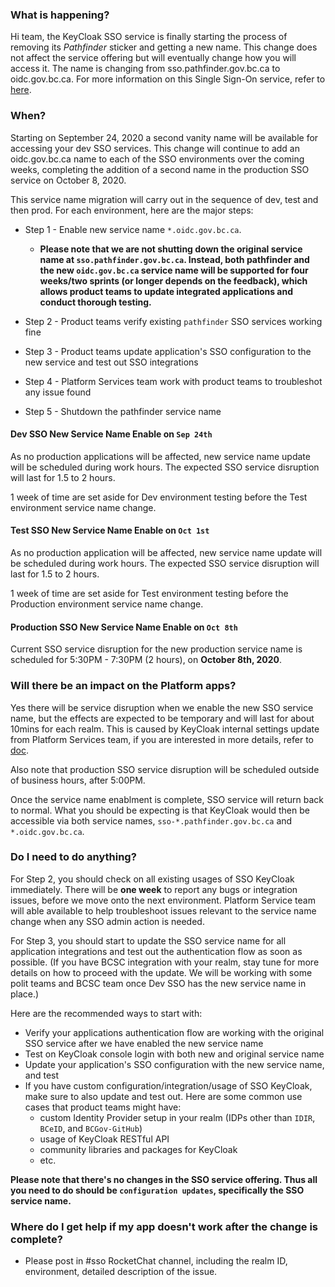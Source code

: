 
### What is happening?

Hi team, the KeyCloak SSO service is finally starting the process of removing its *Pathfinder* sticker and getting a new name.  This change does not affect the service offering but will eventually change how you will access it.  The name is changing from sso.pathfinder.gov.bc.ca to oidc.gov.bc.ca.  For more information on this Single Sign-On service, refer to [here](https://developer.gov.bc.ca/BC-Government-SSO-Service-Definition).

### When?

Starting on September 24, 2020 a second vanity name will be available for accessing your dev SSO services.  This change will continue to add an oidc.gov.bc.ca name to each of the SSO environments over the coming weeks, completing the addition of a second name in the production SSO service on October 8, 2020.

This service name migration will carry out in the sequence of dev, test and then prod. For each environment, here are the major steps:

- Step 1 - Enable new service name `*.oidc.gov.bc.ca`.

  - **Please note that we are not shutting down the original service name at `sso.pathfinder.gov.bc.ca`. Instead, both pathfinder and the new `oidc.gov.bc.ca` service name will be supported for four weeks/two sprints (or longer depends on the feedback), which allows product teams to update integrated applications and conduct thorough testing.**

- Step 2 - Product teams verify existing `pathfinder` SSO services working fine
- Step 3 - Product teams update application's SSO configuration to the new service and test out SSO integrations
- Step 4 - Platform Services team work with product teams to troubleshot any issue found
- Step 5 - Shutdown the pathfinder service name


#### Dev SSO New Service Name Enable on `Sep 24th`
As no production applications will be affected, new service name update will be scheduled during work hours. The expected SSO service disruption will last for 1.5 to 2 hours.

1 week of time are set aside for Dev environment testing before the Test environment service name change.

#### Test SSO New Service Name Enable on `Oct 1st`
As no production application will be affected, new service name update will be scheduled during work hours. The expected SSO service disruption will last for 1.5 to 2 hours.

1 week of time are set aside for Test environment testing before the Production environment service name change.

#### Production SSO New Service Name Enable on `Oct 8th`
Current SSO service disruption for the new production service name is scheduled for 5:30PM - 7:30PM (2 hours), on **October 8th, 2020**.


### Will there be an impact on the Platform apps?

Yes there will be service disruption when we enable the new SSO service name, but the effects are expected to be temporary and will last for about 10mins for each realm. This is caused by KeyCloak internal settings update from Platform Services team, if you are interested in more details, refer to [doc](./KeycloakMigration.md).

Also note that production SSO service disruption will be scheduled outside of business hours, after 5:00PM.

Once the service name enablment is complete, SSO service will return back to normal. What you should be expecting is that KeyCloak would then be accessible via both service names, `sso-*.pathfinder.gov.bc.ca` and `*.oidc.gov.bc.ca`.


### Do I need to do anything?


For Step 2, you should check on all existing usages of SSO KeyCloak immediately. There will be __one week__ to report any bugs or integration issues, before we move onto the next environment. Platform Service team will able available to help troubleshoot issues relevant to the service name change when any SSO admin action is needed.

For Step 3, you should start to update the SSO service name for all application integrations and test out the authentication flow as soon as possible. (If you have BCSC integration with your realm, stay tune for more details on how to proceed with the update. We will be working with some polit teams and BCSC team once Dev SSO has the new service name in place.)

Here are the recommended ways to start with:

- Verify your applications authentication flow are working with the original SSO service after we have enabled the new service name
- Test on KeyCloak console login with both new and original service name
- Update your application's SSO configuration with the new service name, and test
- If you have custom configuration/integration/usage of SSO KeyCloak, make sure to also update and test out. Here are some common use cases that product teams might have:
    - custom Identity Provider setup in your realm (IDPs other than `IDIR`, `BCeID`, and `BCGov-GitHub`)
    - usage of KeyCloak RESTful API
    - community libraries and packages for KeyCloak
    - etc.

**Please note that there's no changes in the SSO service offering. Thus all you need to do should be `configuration updates`, specifically the SSO service name.**


### Where do I get help if my app doesn't work after the change is complete?

- Please post in #sso RocketChat channel, including the realm ID, environment, detailed description of the issue.
